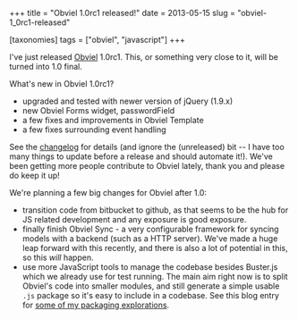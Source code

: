 +++
title = "Obviel 1.0rc1 released!"
date = 2013-05-15
slug = "obviel-1_0rc1-released"

[taxonomies]
tags = ["obviel", "javascript"]
+++

I've just released [Obviel](http://obviel.org) 1.0rc1. This, or
something very close to it, will be turned into 1.0 final.

What's new in Obviel 1.0rc1?

- upgraded and tested with newer version of jQuery (1.9.x)
- new Obviel Forms widget, passwordField
- a few fixes and improvements in Obviel Template
- a few fixes surrounding event handling

See the [changelog](http://www.obviel.org/en/1.0rc1/CHANGES.html) for
details (and ignore the (unreleased) bit -- I have too many things to
update before a release and should automate it!). We've been getting
more people contribute to Obviel lately, thank you and please do keep it
up!

We're planning a few big changes for Obviel after 1.0:

- transition code from bitbucket to github, as that seems to be the hub
  for JS related development and any exposure is good exposure.
- finally finish Obviel Sync - a very configurable framework for syncing
  models with a backend (such as a HTTP server). We've made a huge leap
  forward with this recently, and there is also a lot of potential in
  this, so this _will_ happen.
- use more JavaScript tools to manage the codebase besides Buster.js
  which we already use for test running. The main aim right now is to
  split Obviel's code into smaller modules, and still generate a simple
  usable `.js` package so it's easy to include in a codebase. See this
  blog entry for [some of my packaging
  explorations](@/posts/overwhelmed-by-javascript-dependencies.md).
